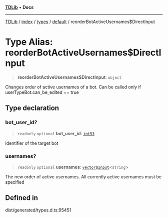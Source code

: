 [**TDLib**](../../../../../../README.md) • **Docs**

***

[TDLib](../../../../../../modules.md) / [index](../../../../../README.md) / [types](../../../README.md) / [default](../README.md) / reorderBotActiveUsernames$DirectInput

# Type Alias: reorderBotActiveUsernames$DirectInput

> **reorderBotActiveUsernames$DirectInput**: `object`

Changes order of active usernames of a bot. Can be called only if userTypeBot.can_be_edited == true

## Type declaration

### bot\_user\_id?

> `readonly` `optional` **bot\_user\_id**: [`int53`](int53-1.md)

Identifier of the target bot

### usernames?

> `readonly` `optional` **usernames**: [`vector$Input`](vector$Input.md)\<`string`\>

The new order of active usernames. All currently active usernames must be specified

## Defined in

dist/generated/types.d.ts:95451
